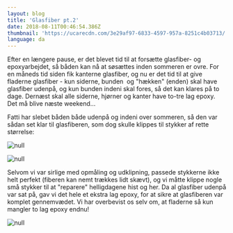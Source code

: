 ```yaml
---
layout: blog
title: 'Glasfiber pt.2'
date: 2018-08-11T00:46:54.386Z
thumbnail: 'https://ucarecdn.com/3e29af97-6833-4597-957a-8251c4b03713/'
language: da
---
```


Efter en l&aelig;ngere pause, er det blevet tid til at fors&aelig;tte glasfiber- og epoxyarbejdet, s&aring; b&aring;den kan n&aring; at s&oslash;s&aelig;ttes inden sommeren er ovre. For en m&aring;neds tid siden fik kanterne glasfiber, og nu er det tid til at give fladerne glasfiber - kun siderne, bunden &nbsp;og "h&aelig;kken" (enden) skal have glasfiber udenp&aring;, og kun bunden indeni skal fores, s&aring; det kan klares p&aring; to dage. Dern&aelig;st skal alle siderne, hj&oslash;rner og kanter have to-tre lag epoxy. Det m&aring; blive n&aelig;ste weekend…

Fatti har slebet b&aring;den b&aring;de udenp&aring; og indeni over sommeren, s&aring; den var s&aring;dan set klar til glasfiberen, som dog skulle klippes til stykker af rette st&oslash;rrelse:

![null](https://ucarecdn.com/f9812034-b752-44df-91f5-d74c3baabc16/)

![null](https://ucarecdn.com/3e29af97-6833-4597-957a-8251c4b03713/)

Selvom vi var sirlige med opm&aring;ling og udklipning, passede stykkerne ikke helt perfekt (fiberen kan nemt tr&aelig;kkes lidt sk&aelig;vt), og vi m&aring;tte klippe nogle sm&aring; stykker til at "reparere" helligdagene hist og her. Da al glasfiber udenp&aring; var sat p&aring;, gav vi det hele et ekstra lag epoxy, for at sikre at glasfiberen var komplet gennemv&aelig;det. Vi har overbevist os selv om, at fladerne s&aring; kun mangler to lag epoxy endnu!

![null](https://ucarecdn.com/18dbfc61-0b58-43dd-9302-aef94c59fc72/)
